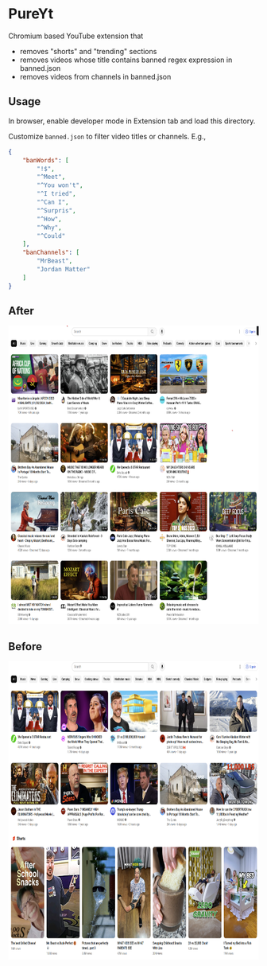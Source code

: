 # PureYt
Chromium based YouTube extension that
- removes "shorts" and "trending" sections
- removes videos whose title contains banned regex expression in banned.json
- removes videos from channels in banned.json

## Usage
In browser, enable developer mode in Extension tab and load this directory.

Customize `banned.json` to filter video titles or channels. E.g.,
```json
{
    "banWords": [
        "!$",
        "^Meet",
        "^You won't",
        "^I tried",
        "^Can I",
        "^Surpris",
        "^How",
        "^Why",
        "^Could"
    ],
    "banChannels": [
        "MrBeast",
        "Jordan Matter"
    ]
}


```

## After
<img src="./res/after.png" width="800" height="600">

## Before
<img src="./res/before.png" width="800" height="600">

